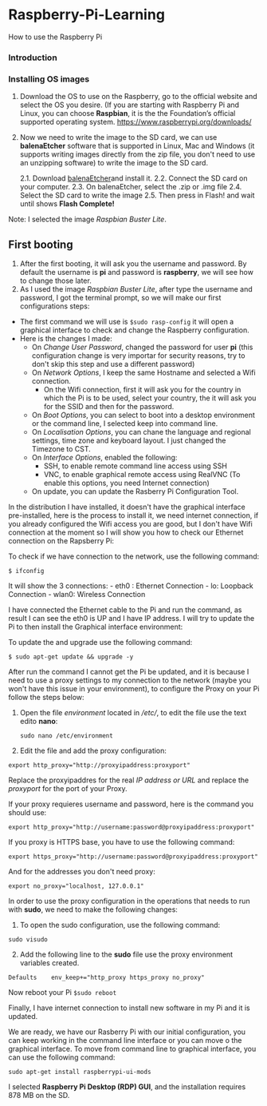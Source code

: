 # Raspberry-Pi-Learning

How to use the Raspberry Pi

### Introduction


### Installing OS images
1. Download the OS to use on the Raspberry, go to the official website and select the OS you desire. (If you are starting with Raspberry Pi and Linux, you can choose **Raspbian**, it is the the Foundation’s official supported operating system.
https://www.raspberrypi.org/downloads/
	
2. Now we need to write the image to the SD card, we can use **balenaEtcher** software that is supported in Linux, Mac and Windows (it supports writing images directly from the zip file, you don't need to use an unzipping software) to write the image to the SD card.

	2.1. Download [balenaEtcher](https://www.balena.io/etcher/)and install it.
	2.2. Connect the SD card on your computer.
	2.3. On balenaEtcher, select the .zip or .img file
	2.4. Select the SD card to write the image
	2.5. Then press in Flash! and wait until shows **Flash Complete!**

Note: I selected the image *Raspbian Buster Lite*.
			
## First booting
1. After the first booting, it will ask you the username and password. By default the username is **pi** and password is **raspberry**, we will see how to change those later.
2. As I used the image *Raspbian Buster Lite*, after type the username and password, I got the terminal prompt, so we will make our first configurations steps:
* The first command we will use is 
 `$sudo rasp-config`
	 it will open a graphical interface to check and change the Raspberry configuration.
* Here is the changes I made:
	 * On *Change User Password*, changed the password for user **pi** (this configuration change is very importar for security reasons, try to don't skip this step and use a different password)
	 *  On *Network Options*, I keep the same Hostname and selected a Wifi connection.
		 * On the Wifi connection, first it will ask you for the country in which the Pi is to be used, select your country, the it will ask you for the SSID and then for the password.
	 * On *Boot Options*, you can select to boot into a desktop environment or the command line, I selected keep into command line.
	 * On *Localisation Options*, you can chane the language and regional settings, time zone and keyboard layout. I just changed the Timezone to CST.
	 * On *Interface Options*, enabled the following:
		 * SSH, to enable remote command line access using SSH
		 * VNC, to enable graphical remote access using RealVNC (To enable this options, you need Internet connection)
	 * On update, you can update the Rasberry Pi Configuration Tool.


In the distribution I have installed, it doesn't have the graphical interface pre-installed, here is the process to install it, we need internet connection, if you already configured the Wifi access you are good, but I don't have Wifi connection at the moment so I will show you how to check our Ethernet connection on the Rapsberry Pi:

To check if we have connection to the network, use the following command:

    $ ifconfig

It will show the 3 connections:
	- eth0 : Ethernet Connection
	- lo: Loopback Connection
	- wlan0: Wireless Connection 

I have connected the Ethernet cable to the Pi and run the command, as result I can see the eth0 is UP and I have IP address. I will try to update the Pi to then install the Graphical interface environment:

To update the and upgrade use the following command:

    $ sudo apt-get update && upgrade -y

After run the command I cannot get the Pi be updated, and it is because I need to use a proxy settings to my connection to the network (maybe you won't have this issue in your environment), to configure the Proxy on your Pi follow the steps below:

1. Open the file *environment* located in */etc/*, to edit the file use the text edito **nano**:

    `sudo nano /etc/environment`

2. Edit the file and add the proxy configuration:

```
export http_proxy="http://proxyipaddress:proxyport"
```

Replace the proxyipaddres for the real *IP address or URL* and replace the *proxyport* for the port of your Proxy.

If your proxy requieres username and password, here is the command you should use:

```
export http_proxy="http://username:password@proxyipaddress:proxyport"
```
If you proxy is HTTPS base, you have to use the following command:

```
export https_proxy="http://username:password@proxyipaddress:proxyport"
```

And for the addresses you don't need proxy:

```
export no_proxy="localhost, 127.0.0.1"
```

In order to use the proxy configuration in the operations that needs to run with **sudo**, we need to make the following changes:

1. To open the sudo configuration, use the following command:
```
sudo visudo
```
2. Add the following line to the **sudo** file use the proxy environment variables created.
```
Defaults    env_keep+="http_proxy https_proxy no_proxy"
```

Now reboot your Pi `$sudo reboot`

Finally, I have internet connection to install new software in my Pi and it is updated.

We are ready, we have our Rasberry Pi with our initial configuration, you can keep working in the command line interface or you can move o the graphical interface. To move from command line to graphical interface, you can use the following command:

```sudo apt-get install raspberrypi-ui-mods```

I selected **Raspberry Pi Desktop (RDP) GUI**, and the installation requires 878 MB on the SD.
